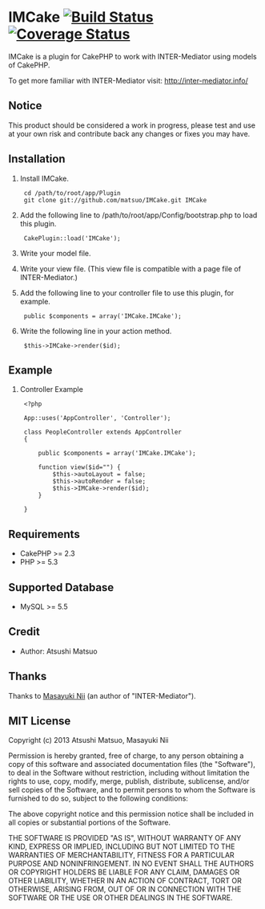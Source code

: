 # IMCake [![Build Status](https://travis-ci.org/matsuo/IMCake.png?branch=master)](https://travis-ci.org/matsuo/IMCake) [![Coverage Status](https://coveralls.io/repos/matsuo/IMCake/badge.png?branch=master)](https://coveralls.io/r/matsuo/IMCake)

IMCake is a plugin for CakePHP to work with INTER-Mediator using models of CakePHP.

To get more familiar with INTER-Mediator visit: http://inter-mediator.info/

## Notice

This product should be considered a work in progress, please test and use at your own risk and contribute back any changes or fixes you may have.

## Installation

1. Install IMCake.

		cd /path/to/root/app/Plugin
		git clone git://github.com/matsuo/IMCake.git IMCake

2. Add the following line to /path/to/root/app/Config/bootstrap.php to load this plugin.

		CakePlugin::load('IMCake');

3. Write your model file.

4. Write your view file. (This view file is compatible with a page file of INTER-Mediator.)

5. Add the following line to your controller file to use this plugin, for example.

		public $components = array('IMCake.IMCake');

6. Write the following line in your action method.

		$this->IMCake->render($id);

## Example

1. Controller Example

		<?php

		App::uses('AppController', 'Controller');

		class PeopleController extends AppController
		{

		    public $components = array('IMCake.IMCake');

		    function view($id="") {
		        $this->autoLayout = false;
				$this->autoRender = false;
				$this->IMCake->render($id);
		    }

		}

## Requirements

* CakePHP >= 2.3
* PHP >= 5.3

## Supported Database

* MySQL >= 5.5

## Credit

* Author: Atsushi Matsuo

## Thanks

Thanks to [Masayuki Nii](http://msyk.net/) (an author of "INTER-Mediator").

## MIT License

Copyright (c) 2013 Atsushi Matsuo, Masayuki Nii

Permission is hereby granted, free of charge, to any person obtaining a copy of
this software and associated documentation files (the "Software"), to deal in
the Software without restriction, including without limitation the rights to
use, copy, modify, merge, publish, distribute, sublicense, and/or sell copies
of the Software, and to permit persons to whom the Software is furnished to do
so, subject to the following conditions:

The above copyright notice and this permission notice shall be included in all
copies or substantial portions of the Software.

THE SOFTWARE IS PROVIDED "AS IS", WITHOUT WARRANTY OF ANY KIND, EXPRESS OR
IMPLIED, INCLUDING BUT NOT LIMITED TO THE WARRANTIES OF MERCHANTABILITY,
FITNESS FOR A PARTICULAR PURPOSE AND NONINFRINGEMENT. IN NO EVENT SHALL THE
AUTHORS OR COPYRIGHT HOLDERS BE LIABLE FOR ANY CLAIM, DAMAGES OR OTHER
LIABILITY, WHETHER IN AN ACTION OF CONTRACT, TORT OR OTHERWISE, ARISING FROM,
OUT OF OR IN CONNECTION WITH THE SOFTWARE OR THE USE OR OTHER DEALINGS IN THE
SOFTWARE.
